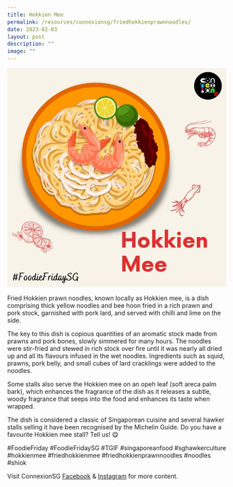 ```yaml
---
title: Hokkien Mee
permalink: /resources/connexionsg/friedhokkienprawnnoodles/
date: 2023-02-03
layout: post
description: ""
image: ""
---
```

![](/images/connexionsg/2023/327143827_1252787395351295_1859100845911487968_n.png)

Fried Hokkien prawn noodles, known locally as Hokkien mee, is a dish comprising thick yellow noodles and bee hoon fried in a rich prawn and pork stock, garnished with pork lard, and served with chilli and lime on the side.

The key to this dish is copious quantities of an aromatic stock made from prawns and pork bones, slowly simmered for many hours. The noodles were stir-fried and stewed in rich stock over fire until it was nearly all dried up and all its flavours infused in the wet noodles. Ingredients such as squid, prawns, pork belly, and small cubes of lard cracklings were added to the noodles.

Some stalls also serve the Hokkien mee on an opeh leaf (soft areca palm bark), which enhances the fragrance of the dish as it releases a subtle, woody fragrance that seeps into the food and enhances its taste when wrapped.

The dish is considered a classic of Singaporean cuisine and several hawker stalls selling it have been recognised by the Michelin Guide. Do you have a favourite Hokkien mee stall? Tell us! 😋

#FoodieFriday #FoodieFridaySG #TGIF #singaporeanfood #sghawkerculture #hokkienmee #friedhokkienmee #friedhokkienprawnnoodles #noodles #shiok

Visit ConnexionSG [Facebook](https://www.facebook.com/ConnexionSG) & [Instagram](https://www.instagram.com/connexionsg/) for more content.
